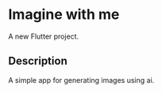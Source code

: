 # Imagine with me

A new Flutter project.

## Description

A simple app for generating images using ai.
